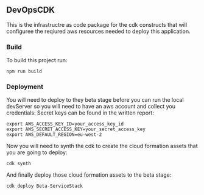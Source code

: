 ## DevOpsCDK
This is the infrastructre as code package for the cdk constructs that will configuree the reqiured aws resources needed to deploy this application.

### Build
To build this project run:

`npm run build`

### Deployment
You will need to deploy to they beta stage before you can run the local devServer so you will need to have an aws account and collect you credentials:
Secret keys can be found in the written report:
```
export AWS_ACCESS_KEY_ID=your_access_key_id
export AWS_SECRET_ACCESS_KEY=your_secret_access_key
export AWS_DEFAULT_REGION=eu-west-2
```

Now you will need to synth the cdk to create the cloud formation assets that you are going to deploy:

`cdk synth`

And finally deploy those cloud formation assets to the beta stage:

`cdk deploy Beta-ServiceStack`